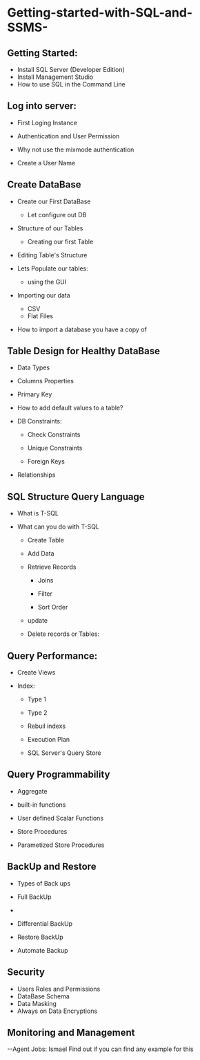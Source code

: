 # Getting-started-with-SQL-and-SSMS-

## Getting Started:
* Install SQL Server (Developer Edition)
* Install Management Studio
* How to use SQL in the Command Line
	
## Log into server:
* First Loging Instance
	
* Authentication and User Permission

* Why not use the mixmode authentication
	
* Create a User Name
	
## Create DataBase

* Create our First DataBase
  * Let configure out DB
		
*	Structure of our Tables
	*	Creating our first Table
*	Editing Table's Structure
	
*	Lets Populate our tables:
	*	using the GUI
		
* Importing our data
  * CSV
  * Flat Files
			
* How to import a database you have a copy of
			

## Table Design for Healthy DataBase
* Data Types
	
* Columns Properties
	
	
* Primary Key
	
* How to add default values to a table?
	
	
* DB Constraints:
  * Check Constraints
		
  * Unique Constraints
		
  * Foreign Keys
	
* Relationships


## SQL Structure Query Language

* What is T-SQL
	
* What can you do with T-SQL
  * Create Table
		
  * Add Data
		
  * Retrieve Records
		
    * Joins
		
    * Filter
			
    * Sort Order
			
		
  * update
		
  * Delete records or Tables:
		

## Query Performance:
* Create Views
	
* Index:
  * Type 1
		
  * Type 2
		
  * Rebuil indexs
		
  * Execution Plan
	
  * SQL Server's Query Store
	
	
## Query Programmability
* Aggregate
	
* built-in functions
	
* User defined Scalar Functions
	
* Store Procedures
	
* Parametized Store Procedures

## BackUp and Restore

* Types of Back ups
		
* Full BackUp
* 
* Differential BackUp
		
* Restore BackUp
* Automate Backup
		

## Security
* Users Roles and Permissions
* DataBase Schema
* Data Masking
* Always on Data Encryptions
	
## Monitoring and Management

--Agent Jobs: Ismael Find out if you can find any example for this

